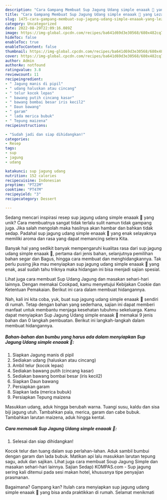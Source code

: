 ```yaml
---
description: "Cara Gampang Membuat Sup Jagung Udang simple enaaak 🥰 yang Lezat Sekali"
title: "Cara Gampang Membuat Sup Jagung Udang simple enaaak 🥰 yang Lezat Sekali"
slug: 1475-cara-gampang-membuat-sup-jagung-udang-simple-enaaak-yang-lezat-sekali
category: Uncategorized
date: 2022-08-29T22:09:16.089Z
image: https://img-global.cpcdn.com/recipes/ba641d69d3e30568/680x482cq70/sup-jagung-udang-simple-enaaak-foto-resep-utama.jpg
hideToc: false
enableToc: true
enableTocContent: false
thumbnail: https://img-global.cpcdn.com/recipes/ba641d69d3e30568/680x482cq70/sup-jagung-udang-simple-enaaak-foto-resep-utama.jpg
cover: https://img-global.cpcdn.com/recipes/ba641d69d3e30568/680x482cq70/sup-jagung-udang-simple-enaaak-foto-resep-utama.jpg
author: Admin
authorAv: notfound
ratingvalue: 3.8
reviewcount: 11
recipeingredient:
- " Jagung manis di pipil"
- " udang haluskan atau cincang"
- " telur kocok lepas"
- " bawang putih cincang kasar"
- " bawang bombai besar iris kecil2"
- " Daun bawang"
- " garam"
- " lada merica bubuk"
- " Tepung maizena"
recipeinstructions:

- "Sudah jadi dan siap dihidangkan!"
categories:
- Resep
tags:
- sup
- jagung
- udang

katakunci: sup jagung udang 
nutrition: 152 calories
recipecuisine: Indonesian
preptime: "PT22M"
cooktime: "PT47M"
recipeyield: "3"
recipecategory: Dessert

---
```





Sedang mencari inspirasi resep sup jagung udang simple enaaak 🥰 yang unik? Cara membuatnya sangat tidak terlalu sulit namun tidak gampang juga. Jika salah mengolah maka hasilnya akan hambar dan bahkan tidak sedap. Padahal sup jagung udang simple enaaak 🥰 yang enak selayaknya memiliki aroma dan rasa yang dapat memancing selera Kita.





Banyak hal yang sedikit banyak mempengaruhi kualitas rasa dari sup jagung udang simple enaaak 🥰, pertama dari jenis bahan, selanjutnya pemilihan bahan segar dan Bagus, hingga cara membuat dan menghidangkannya. Tak perlu pusing jika mau menyiapkan sup jagung udang simple enaaak 🥰 yang enak,      asal sudah tahu triknya maka hidangan ini bisa menjadi sajian spesial.














Lihat juga cara membuat Sup Udang Jagung dan masakan sehari-hari lainnya. Dengan memakai Cookpad, kamu menyetujui Kebijakan Cookie dan Ketentuan Pemakaian. Berikut ini cara dalam membuat hidangannya.






Nah, kali ini kita coba, yuk, buat sup jagung udang simple enaaak 🥰 sendiri di rumah. Tetap dengan bahan yang sederhana, sajian ini dapat memberi manfaat untuk membantu menjaga kesehatan tubuhmu sekeluarga. Kamu dapat menyiapkan Sup Jagung Udang simple enaaak 🥰 memakai 9 jenis bahan dan 0 langkah pembuatan. Berikut ini langkah-langkah dalam membuat hidangannya.

<!--inarticleads1-->

##### Bahan-bahan dan bumbu yang harus ada dalam menyiapkan Sup Jagung Udang simple enaaak 🥰:

1. Siapkan  Jagung manis di pipil
1. Sediakan  udang (haluskan atau cincang)
1. Ambil  telur (kocok lepas)
1. Sediakan  bawang putih (cincang kasar)
1. Sediakan  bawang bombai besar (iris kecil2)
1. Siapkan  Daun bawang
1. Persiapkan  garam
1. Siapkan  lada (merica bubuk)
1. Persiapkan  Tepung maizena


Masukkan udang, aduk hingga berubah warna. Tuangi susu, kaldu dan sisa biji jagung utuh. Tambahkan pala, merica, garam dan cabe bubuk. Tambahkan larutan maizena, aduk hingga kental. 

<!--inarticleads2-->

##### Cara memasak Sup Jagung Udang simple enaaak 🥰:


1. Selesai dan siap dihidangkan!

Kocok telur dan tuang dalam sup perlahan-lahan. Aduk sambil bumbui dengan garam dan lada bubuk. Matikan api lalu masukkan larutan tepung sagu, aduk dan sajikan. Lihat juga cara membuat Soup Jagung Simple dan masakan sehari-hari lainnya. Sajian Sedap) KOMPAS.com - Sup jagung sering kali ditemui pada sesi makan hotel, khususnya tipe penyajian prasmanan. 

Bagaimana? Gampang kan? Itulah cara menyiapkan sup jagung udang simple enaaak 🥰 yang bisa anda praktikkan di rumah. Selamat menikmati

